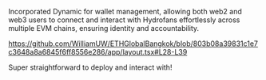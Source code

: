 Incorporated Dynamic for wallet management, allowing both web2 and web3 users to connect and interact with Hydrofans effortlessly across multiple EVM chains, ensuring identity and accountability.

https://github.com/WilliamUW/ETHGlobalBangkok/blob/803b08a39831c1e7c3648a8a6845f6ff8556e286/app/layout.tsx#L28-L39

Super straightforward to deploy and interact with!
